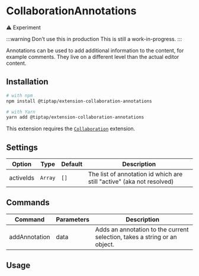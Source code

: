 # CollaborationAnnotations
<!-- [![Version](https://img.shields.io/npm/v/@tiptap/extension-collaboration-annotations.svg?label=version)](https://www.npmjs.com/package/@tiptap/extension-collaboration-annotations)
[![Downloads](https://img.shields.io/npm/dm/@tiptap/extension-collaboration-annotations.svg)](https://npmcharts.com/compare/@tiptap/extension-collaboration-annotations?minimal=true) -->

⚠️ Experiment

:::warning Don’t use this in production
This is still a work-in-progress.
:::

Annotations can be used to add additional information to the content, for example comments. They live on a different level than the actual editor content.

<!-- :::pro Pro Extension
We kindly ask you to [sponsor our work](/sponsor) when using this extension in production.
::: -->

## Installation
```bash
# with npm
npm install @tiptap/extension-collaboration-annotations

# with Yarn
yarn add @tiptap/extension-collaboration-annotations
```

This extension requires the [`Collaboration`](/api/extensions/collaboration) extension.

## Settings
| Option       | Type     | Default     | Description                                                                        |
| ------------ | -------- | ----------- | ---------------------------------------------------------------------------------- |
| activeIds    | `Array`  | `[]`        | The list of annotation id which are still "active" (aka not resolved)              |

## Commands
| Command          | Parameters | Description                                                               |
| ---------------- | ---------- | ------------------------------------------------------------------------- |
| addAnnotation    | data       | Adds an annotation to the current selection, takes a string or an object. |

<!-- ## Source code
[packages/extension-collaboration-annotations/](https://github.com/ueberdosis/tiptap/blob/main/packages/extension-collaboration-annotations/) -->

## Usage
<demo name="Experiments/CollaborationAnnotations" />
